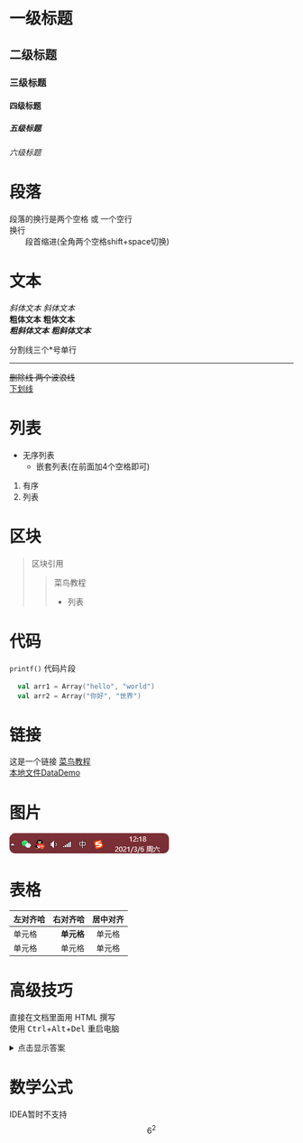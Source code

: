 # 一级标题
## 二级标题
### 三级标题
#### 四级标题
##### 五级标题
###### 六级标题

# 段落
段落的换行是两个空格 或 一个空行  
换行  
　　段首缩进(全角两个空格shift+space切换)

# 文本
*斜体文本*  _斜体文本_   
**粗体文本**  __粗体文本__  
***粗斜体文本***  ___粗斜体文本___  

分割线三个*号单行
***

~~删除线 两个波浪线~~  
<u>下划线</u>  

# 列表
* 无序列表
    * 嵌套列表(在前面加4个空格即可)
1. 有序
3. 列表  

# 区块
> 区块引用  
>> 菜鸟教程  
>> * 列表

# 代码
`printf()` 代码片段

```scala 
  val arr1 = Array("hello", "world")
  val arr2 = Array("你好", "世界")
```

# 链接
这是一个链接 [菜鸟教程](https://www.runoob.com)  
[本地文件DataDemo](DataDemo.scala)  

# 图片
![测试图片](images/测试.png)

# 表格
| 左对齐哈 | 右对齐哈 | 居中对齐 |
| :-----| ----: | :----: |
| 单元格 | **单元格** | 单元格 |
| 单元格 | 单元格 | 单元格 |

# 高级技巧
直接在文档里面用 HTML 撰写  
使用 <kbd>Ctrl</kbd>+<kbd>Alt</kbd>+<kbd>Del</kbd> 重启电脑  

<details>
    <summary>点击显示答案</summary>
    这里是答案
</details>


# 数学公式
IDEA暂时不支持  
$$ 6^2 $$  







    
    
    







